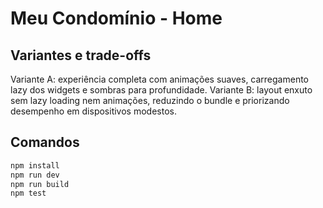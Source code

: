 # Meu Condomínio - Home

## Variantes e trade-offs
Variante A: experiência completa com animações suaves, carregamento lazy dos widgets e sombras para profundidade.
Variante B: layout enxuto sem lazy loading nem animações, reduzindo o bundle e priorizando desempenho em dispositivos modestos.

## Comandos
```bash
npm install
npm run dev
npm run build
npm test
```
